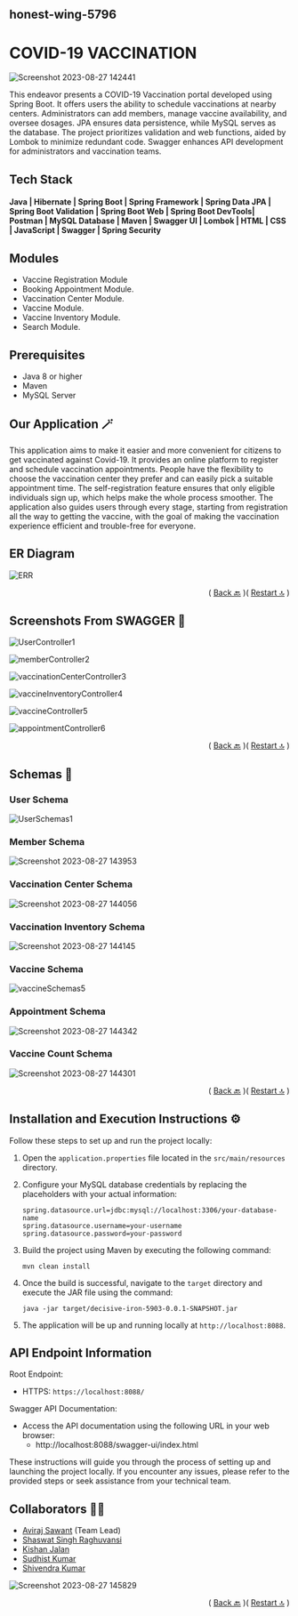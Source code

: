 ## honest-wing-5796 
<a name="start"></a> 
# COVID-19 VACCINATION
![Screenshot 2023-08-27 142441](https://github.com/Sawantaviraj2/honest-wing-5796/assets/115460278/3106fed9-f8f8-4487-864b-5cda02f917fb)

This endeavor presents a COVID-19 Vaccination portal developed using Spring Boot. It offers users the ability to schedule vaccinations at nearby centers. Administrators can add members, manage vaccine availability, and oversee dosages. JPA ensures data persistence, while MySQL serves as the database. The project prioritizes validation and web functions, aided by Lombok to minimize redundant code. Swagger enhances API development for administrators and vaccination teams.

## Tech Stack

#### Java | Hibernate | Spring Boot | Spring Framework | Spring Data JPA | Spring Boot Validation | Spring Boot Web | Spring Boot DevTools| Postman | MySQL Database | Maven | Swagger UI | Lombok | HTML | CSS | JavaScript | Swagger | Spring Security

## Modules 
- Vaccine Registration Module
- Booking Appointment Module.
- Vaccination Center Module.
- Vaccine Module.
- Vaccine Inventory Module.
- Search Module.

## Prerequisites

- Java 8 or higher
- Maven
- MySQL Server

## Our Application 🪄

This application aims to make it easier and more convenient for citizens to get vaccinated against Covid-19. It provides an online platform to register and schedule vaccination appointments. People have the flexibility to choose the vaccination center they prefer and can easily pick a suitable appointment time. The self-registration feature ensures that only eligible individuals sign up, which helps make the whole process smoother. The application also guides users through every stage, starting from registration all the way to getting the vaccine, with the goal of making the vaccination experience efficient and trouble-free for everyone.
<a name="back1"></a> 

## ER Diagram 
![ERR](https://github.com/Sawantaviraj2/honest-wing-5796/assets/115460278/f7d573db-9acf-47da-ac8c-02c4b51c2d06)

 <p align="right">( <a href="#start">Back 🔙</a> )( <a href="#start">Restart 🔝</a> )</p>
 
## Screenshots From SWAGGER 📸

![UserController1](https://github.com/Sawantaviraj2/honest-wing-5796/assets/115460278/e6ab2e6a-c655-4460-bb57-f83d30af88d9)


![memberController2](https://github.com/Sawantaviraj2/honest-wing-5796/assets/115460278/e2a34e4f-a819-476c-af4e-a8398c699c36)


![vaccinationCenterController3](https://github.com/Sawantaviraj2/honest-wing-5796/assets/115460278/0f60d18b-1055-4853-adec-5e8516a8f837)


![vaccineInventoryController4](https://github.com/Sawantaviraj2/honest-wing-5796/assets/115460278/ec29c5e7-d48d-4b63-86e8-eb715ebb97c9)


![vaccineController5](https://github.com/Sawantaviraj2/honest-wing-5796/assets/115460278/a777e2ee-65cd-4c9d-b2d7-6c21ed5d5773)


![appointmentController6](https://github.com/Sawantaviraj2/honest-wing-5796/assets/115460278/134c1fe3-4d2d-4a17-80ba-d451c7aa6878)

<a name="back2"></a> 
 <p align="right">( <a href="#back1">Back 🔙</a> )( <a href="#start">Restart 🔝</a> )</p>
 
## Schemas 📌

### User Schema
![UserSchemas1](https://github.com/Sawantaviraj2/honest-wing-5796/assets/115460278/7901ee16-8d70-4b35-9362-139467fdc8ba)

### Member Schema
![Screenshot 2023-08-27 143953](https://github.com/Sawantaviraj2/honest-wing-5796/assets/115460278/ac08ec87-aece-4244-9633-51c16ccbbea7)


### Vaccination Center Schema
![Screenshot 2023-08-27 144056](https://github.com/Sawantaviraj2/honest-wing-5796/assets/115460278/ce8b0ede-6668-4b89-af20-c6d7aba2e5ab)


### Vaccination Inventory Schema
![Screenshot 2023-08-27 144145](https://github.com/Sawantaviraj2/honest-wing-5796/assets/115460278/404dc9ee-a484-4596-a58f-180e2f596c11)


### Vaccine Schema
![vaccineSchemas5](https://github.com/Sawantaviraj2/honest-wing-5796/assets/115460278/b8141781-bbed-491b-81da-ea0176e4c125)

### Appointment Schema
![Screenshot 2023-08-27 144342](https://github.com/Sawantaviraj2/honest-wing-5796/assets/115460278/85ca15e7-2da6-4202-b296-66d7e7c6f5e5)

### Vaccine Count Schema
![Screenshot 2023-08-27 144301](https://github.com/Sawantaviraj2/honest-wing-5796/assets/115460278/299934d6-d69e-4160-a9f7-cbbc0bcae4df)
<a name="back3"></a> 
 <p align="right">( <a href="#back2">Back 🔙</a> )( <a href="#start">Restart 🔝</a> )</p>
 
## Installation and Execution Instructions ⚙️

Follow these steps to set up and run the project locally:

1. Open the `application.properties` file located in the `src/main/resources` directory.

2. Configure your MySQL database credentials by replacing the placeholders with your actual information:
   
   ```properties
   spring.datasource.url=jdbc:mysql://localhost:3306/your-database-name
   spring.datasource.username=your-username
   spring.datasource.password=your-password
   ```

3. Build the project using Maven by executing the following command:
   
   ```
   mvn clean install
   ```

4. Once the build is successful, navigate to the `target` directory and execute the JAR file using the command:
   
   ```
   java -jar target/decisive-iron-5903-0.0.1-SNAPSHOT.jar
   ```

5. The application will be up and running locally at `http://localhost:8088`.

## API Endpoint Information 

Root Endpoint:
- HTTPS: `https://localhost:8088/`

Swagger API Documentation:
- Access the API documentation using the following URL in your web browser:
  - http://localhost:8088/swagger-ui/index.html

These instructions will guide you through the process of setting up and launching the project locally. If you encounter any issues, please refer to the provided steps or seek assistance from your technical team.

## Collaborators 👨‍💻

- [Aviraj Sawant](https://github.com/Sawantaviraj2) (Team Lead)
- [Shaswat Singh Raghuvansi](https://github.com/ShaswatSRaghuvansi)
- [Kishan Jalan](https://github.com/kishanjalan11) 
- [Sudhist Kumar](https://github.com/ersudhist) 
- [Shivendra Kumar](https://github.com/shivendra-somr)

![Screenshot 2023-08-27 145829](https://github.com/Sawantaviraj2/honest-wing-5796/assets/115460278/7478246f-6aa3-43a0-b15a-d6edeb68d25d)
 <p align="right">( <a href="#back3">Back 🔙</a> )( <a href="#start">Restart 🔝</a> )</p>


